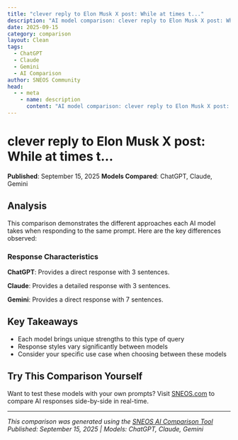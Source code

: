 ```yaml
---
title: "clever reply to Elon Musk X post: While at times t..."
description: "AI model comparison: clever reply to Elon Musk X post: While at times the discussion on 𝕏 can become negative, it’s stil..."
date: 2025-09-15
category: comparison
layout: Clean
tags:
  - ChatGPT
  - Claude
  - Gemini
  - AI Comparison
author: SNEOS Community
head:
  - - meta
    - name: description
      content: "AI model comparison: clever reply to Elon Musk X post: While at times the discussion on 𝕏 can become negative, it’s still good that there is..."
---
```


# clever reply to Elon Musk X post: While at times t...

**Published**: September 15, 2025
**Models Compared**: ChatGPT, Claude, Gemini

<ChatComparison
  title="clever reply to Elon Musk X post: While at times t..."
  prompt="clever reply to Elon Musk X post: While at times the discussion on 𝕏 can become negative, it’s still good that there is a discussion happening. &#10;&#10;𝕏 is the global town square."
  :responses='{
    "ChatGPT": "Absolutely, Elon! Even in the noise, ideas spark and evolve \u2014 the true power of a global town square is turning chatter into change. Here\u0027s to keeping the conversation going! #DialogueDrivesProgress",
    "Claude": "Here are a few clever reply options:\n\n**Option 1 (Playful):**\n\u0022Just like any good town square, sometimes you need a few digital street sweepers to keep things tidy \uD83E\uDDF9\u0022\n\n**Option 2 (Witty):**\n\u0022True, though this town square has surprisingly good Wi-Fi and questionably effective moderators\u0022\n\n**Option 3 (Thoughtful with humor):**\n\u0022A town square where everyone gets a megaphone and nobody has to leave when it rains. The ancient Greeks would be confused but impressed.\u0022\n\n**Option 4 (Self-aware):**\n\u0022The only town square where you can get into a philosophical debate, see a cat video, and accidentally start a conspiracy theory all in the same scroll\u0022\n\nEach plays off the town square metaphor while adding a bit of wit without being too confrontational or overly flattering.",
    "Gemini": "Here are a few clever replies to the Elon Musk X post you provided:\n\n*   \u0022A global town square with a pay-to-speak megaphone.\u0022\n*   \u0022More like a global town square where the loudest voice gets amplified, regardless of truth.\u0022\n*   \u0022A town square where everyone\u0027s shouting, but few are listening.\u0022\n*   \u0022Global town square? More like a global echo chamber.\u0022\n*   \u0022If this is a town square, it needs better moderation and a lost-and-found for common sense.\u0022\n*   \u0022A global town square still under construction, with occasional falling debris.\u0022\n"
  }'
  published-date="08:03"
/>

## Analysis

This comparison demonstrates the different approaches each AI model takes when responding to the same prompt. Here are the key differences observed:

### Response Characteristics

**ChatGPT**: Provides a direct response with 3 sentences. 

**Claude**: Provides a detailed response with 3 sentences. 

**Gemini**: Provides a direct response with 7 sentences. 

## Key Takeaways

- Each model brings unique strengths to this type of query
- Response styles vary significantly between models
- Consider your specific use case when choosing between these models

## Try This Comparison Yourself

Want to test these models with your own prompts? Visit [SNEOS.com](https://sneos.com) to compare AI responses side-by-side in real-time.

---

*This comparison was generated using the [SNEOS AI Comparison Tool](https://sneos.com)*
*Published: September 15, 2025 | Models: ChatGPT, Claude, Gemini*
